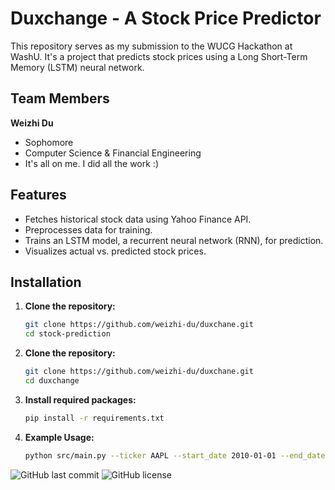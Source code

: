 # Duxchange - A Stock Price Predictor

This repository serves as my submission to the WUCG Hackathon at WashU. It's a project that predicts stock prices using a Long Short-Term Memory (LSTM) neural network. 

## Team Members

**Weizhi Du**
- Sophomore
- Computer Science & Financial Engineering
- It's all on me. I did all the work :)

## Features

- Fetches historical stock data using Yahoo Finance API.
- Preprocesses data for training.
- Trains an LSTM model, a recurrent neural network (RNN), for prediction.
- Visualizes actual vs. predicted stock prices.

## Installation

1. **Clone the repository:**

   ```bash
   git clone https://github.com/weizhi-du/duxchane.git
   cd stock-prediction

2. **Clone the repository:**

   ```bash
   git clone https://github.com/weizhi-du/duxchane.git
   cd duxchange
   
3. **Install required packages:**

   ```bash
   pip install -r requirements.txt

4. **Example Usage:**

   ```bash
   python src/main.py --ticker AAPL --start_date 2010-01-01 --end_date 2023-10-01

![GitHub last commit](https://img.shields.io/github/last-commit/weizhi-du/duxchange)
![GitHub license](https://img.shields.io/github/license/weizhi-du/duxchange)
